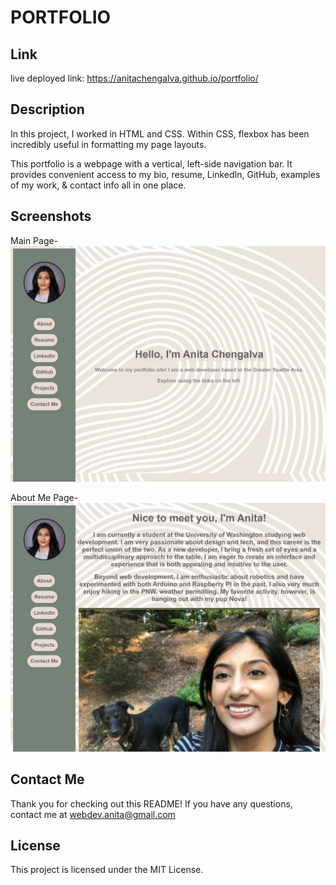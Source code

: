 
# PORTFOLIO

## Link

live deployed link: https://anitachengalva.github.io/portfolio/


## Description

In this project, I worked in HTML and CSS.
Within CSS, flexbox has been incredibly useful in formatting my page layouts.

This portfolio is a webpage with a vertical, left-side navigation bar.
It provides convenient access to my bio, resume, LinkedIn, GitHub, examples of my work, & contact info all in one place.


## Screenshots

Main Page-
![Main Page Screenshot](images\portfolio-home-screenshot.png)

About Me Page-
![About Me Page Screenshot](images\portfolio-about-screenshot.png)


## Contact Me

Thank you for checking out this README! If you have any questions, contact me at 
webdev.anita@gmail.com


## License

This project is licensed under the MIT License.
